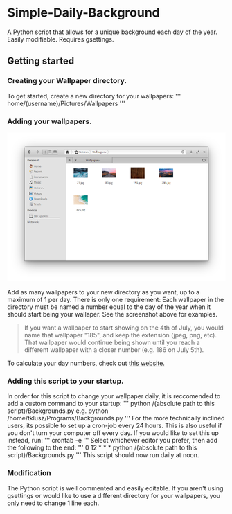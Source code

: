 # Simple-Daily-Background
A Python script that allows for a unique background each day of the year. 
Easily modifiable. Requires gsettings.

## Getting started
### Creating your Wallpaper directory.
To get started, create a new directory for your wallpapers:
'''
home/(username)/Pictures/Wallpapers
'''
### Adding your wallpapers.

![Picture of wallpapers directory](/images/example.png)

Add as many wallpapers to your new directory as you want, up to a maximum of 1 per day. There is only one requirement:
Each wallpaper in the directory must be named a number equal to the day of the year when it should start being  your wallaper. See the screenshot above for examples.

> If you want a wallpaper to start showing on the 4th of July, you would name that wallpaper "185", and keep the extension (jpeg, png, etc). That wallpaper would continue being shown until you reach a different wallpaper with a closer number (e.g. 186 on July 5th).

To calculate your day numbers, check out [this website.](https://www.epochconverter.com/days/2018)

### Adding this script to your startup.
In order for this script to change your wallpaper daily, it is reccomended to add a custom command to your startup:
'''
python /(absolute path to this script)/Backgrounds.py
e.g. python /home/tklusz/Programs/Backgrounds.py
'''
For the more technically inclined users, its possible to set up a cron-job every 24 hours. This is also useful if you don't turn your computer off every day. If you would like to set this up instead, run:
 '''
crontab -e
'''
Select whichever editor you prefer, then add the following to the end:
'''
0 12 * * * python /(absolute path to this script)/Backgrounds.py
'''
This script should now run daily at noon.

### Modification
The Python script is well commented and easily editable. If you aren't using gsettings or would like to use a different directory for your wallpapers, you only need to change 1 line each.

